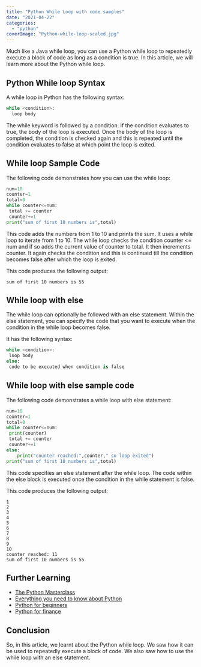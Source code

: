 ```yaml
---
title: "Python While Loop with code samples"
date: "2021-04-22"
categories: 
  - "python"
coverImage: "Python-while-loop-scaled.jpg"
---
```


Much like a Java while loop, you can use a Python while loop to repeatedly execute a block of code as long as a condition is true. In this article, we will learn more about the Python while loop.

## Python While loop Syntax

A while loop in Python has the following syntax:

```python
while <condition>:
  loop body
```

The while keyword is followed by a condition. If the condition evaluates to true, the body of the loop is executed. Once the body of the loop is completed, the condition is checked again and this is repeated until the condition evaluates to false at which point the loop is exited.

## While loop Sample Code

The following code demonstrates how you can use the while loop:

```python
num=10
counter=1
total=0
while counter<=num:
 total += counter
 counter+=1
print("sum of first 10 numbers is",total)
```

This code adds the numbers from 1 to 10 and prints the sum. It uses a while loop to iterate from 1 to 10. The while loop checks the condition counter <= num and if so adds the current value of counter to total. It then increments counter. It again checks the condition and this is continued till the condition becomes false after which the loop is exited.

This code produces the following output:

```
sum of first 10 numbers is 55
```

## While loop with else

The while loop can optionally be followed with an else statement. Within the else statement, you can specify the code that you want to execute when the condition in the while loop becomes false.

It has the following syntax:

```python
while <condition>: 
 loop body
else:
 code to be executed when condition is false
```

## While loop with else sample code

The following code demonstrates a while loop with else statement:

```python
num=10
counter=1
total=0
while counter<=num:
 print(counter)
 total += counter
 counter+=1
else:
    print("counter reached:",counter," so loop exited")
print("sum of first 10 numbers is",total)
```

This code specifies an else statement after the while loop. The code within the else block is executed once the condition in the while statement is false.

This code produces the following output:

```
1
2
3
4
5
6
7
8
9
10
counter reached: 11
sum of first 10 numbers is 55

```

## Further Learning

- [The Python Masterclass](https://click.linksynergy.com/deeplink?id=MnzIZAZNE5Y&mid=39197&murl=https%3A%2F%2Fwww.udemy.com%2Fcourse%2Fpython-the-complete-python-developer-course%2F) 
- [Everything you need to know about Python](https://click.linksynergy.com/deeplink?id=MnzIZAZNE5Y&mid=39197&murl=https%3A%2F%2Fwww.udemy.com%2Fcourse%2Fthe-python-bible%2F) 
- [Python for beginners](https://click.linksynergy.com/deeplink?id=MnzIZAZNE5Y&mid=39197&murl=https%3A%2F%2Fwww.udemy.com%2Fcourse%2Fpython-programming-projects%2F) 
- [Python for finance](https://click.linksynergy.com/deeplink?id=MnzIZAZNE5Y&mid=39197&murl=https%3A%2F%2Fwww.udemy.com%2Fcourse%2Fpython-for-finance-investment-fundamentals-data-analytics%2F)

## Conclusion

So, in this article, we learnt about the Python while loop. We saw how it can be used to repeatedly execute a block of code. We also saw how to use the while loop with an else statement.
